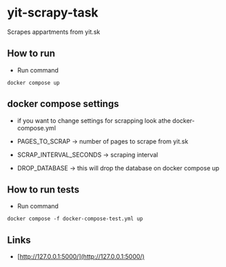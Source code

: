 # yit-scrapy-task

Scrapes  appartments from yit.sk

## How to run

- Run command
```
docker compose up
```
## docker compose settings

- if you want to change settings for scrapping look athe docker-compose.yml

- PAGES_TO_SCRAP  ->  number of pages to scrape from yit.sk
- SCRAP_INTERVAL_SECONDS  ->  scraping interval
- DROP_DATABASE  ->  this will drop the database on docker compose up


## How to run  tests

- Run command

```
docker compose -f docker-compose-test.yml up
```


## Links

- [http://127.0.0.1:5000/](http://127.0.0.1:5000/)